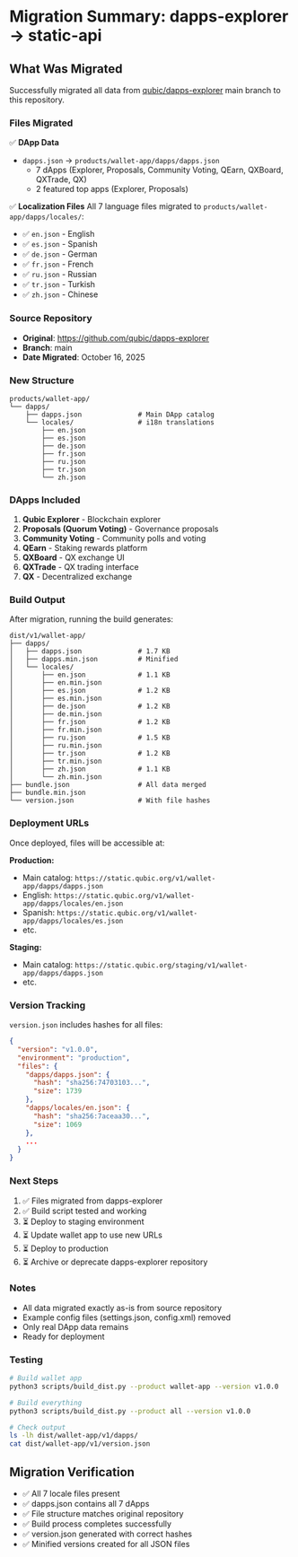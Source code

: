 # Migration Summary: dapps-explorer → static-api

## What Was Migrated

Successfully migrated all data from [qubic/dapps-explorer](https://github.com/qubic/dapps-explorer) main branch to this repository.

### Files Migrated

✅ **DApp Data**
- `dapps.json` → `products/wallet-app/dapps/dapps.json`
  - 7 dApps (Explorer, Proposals, Community Voting, QEarn, QXBoard, QXTrade, QX)
  - 2 featured top apps (Explorer, Proposals)

✅ **Localization Files**
All 7 language files migrated to `products/wallet-app/dapps/locales/`:
- ✅ `en.json` - English
- ✅ `es.json` - Spanish
- ✅ `de.json` - German
- ✅ `fr.json` - French
- ✅ `ru.json` - Russian
- ✅ `tr.json` - Turkish
- ✅ `zh.json` - Chinese

### Source Repository

- **Original**: https://github.com/qubic/dapps-explorer
- **Branch**: main
- **Date Migrated**: October 16, 2025

### New Structure

```
products/wallet-app/
└── dapps/
    ├── dapps.json              # Main DApp catalog
    └── locales/                # i18n translations
        ├── en.json
        ├── es.json
        ├── de.json
        ├── fr.json
        ├── ru.json
        ├── tr.json
        └── zh.json
```

### DApps Included

1. **Qubic Explorer** - Blockchain explorer
2. **Proposals (Quorum Voting)** - Governance proposals
3. **Community Voting** - Community polls and voting
4. **QEarn** - Staking rewards platform
5. **QXBoard** - QX exchange UI
6. **QXTrade** - QX trading interface
7. **QX** - Decentralized exchange

### Build Output

After migration, running the build generates:

```
dist/v1/wallet-app/
├── dapps/
│   ├── dapps.json              # 1.7 KB
│   ├── dapps.min.json          # Minified
│   └── locales/
│       ├── en.json             # 1.1 KB
│       ├── en.min.json
│       ├── es.json             # 1.2 KB
│       ├── es.min.json
│       ├── de.json             # 1.2 KB
│       ├── de.min.json
│       ├── fr.json             # 1.2 KB
│       ├── fr.min.json
│       ├── ru.json             # 1.5 KB
│       ├── ru.min.json
│       ├── tr.json             # 1.2 KB
│       ├── tr.min.json
│       ├── zh.json             # 1.1 KB
│       └── zh.min.json
├── bundle.json                 # All data merged
├── bundle.min.json
└── version.json                # With file hashes
```

### Deployment URLs

Once deployed, files will be accessible at:

**Production:**
- Main catalog: `https://static.qubic.org/v1/wallet-app/dapps/dapps.json`
- English: `https://static.qubic.org/v1/wallet-app/dapps/locales/en.json`
- Spanish: `https://static.qubic.org/v1/wallet-app/dapps/locales/es.json`
- etc.

**Staging:**
- Main catalog: `https://static.qubic.org/staging/v1/wallet-app/dapps/dapps.json`
- etc.

### Version Tracking

`version.json` includes hashes for all files:
```json
{
  "version": "v1.0.0",
  "environment": "production",
  "files": {
    "dapps/dapps.json": {
      "hash": "sha256:74703103...",
      "size": 1739
    },
    "dapps/locales/en.json": {
      "hash": "sha256:7aceaa30...",
      "size": 1069
    },
    ...
  }
}
```

### Next Steps

1. ✅ Files migrated from dapps-explorer
2. ✅ Build script tested and working
3. ⏳ Deploy to staging environment
4. ⏳ Update wallet app to use new URLs
5. ⏳ Deploy to production
6. ⏳ Archive or deprecate dapps-explorer repository

### Notes

- All data migrated exactly as-is from source repository
- Example config files (settings.json, config.xml) removed
- Only real DApp data remains
- Ready for deployment

### Testing

```bash
# Build wallet app
python3 scripts/build_dist.py --product wallet-app --version v1.0.0

# Build everything
python3 scripts/build_dist.py --product all --version v1.0.0

# Check output
ls -lh dist/wallet-app/v1/dapps/
cat dist/wallet-app/v1/version.json
```

## Migration Verification

- ✅ All 7 locale files present
- ✅ dapps.json contains all 7 dApps
- ✅ File structure matches original repository
- ✅ Build process completes successfully
- ✅ version.json generated with correct hashes
- ✅ Minified versions created for all JSON files
